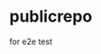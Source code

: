 # publicrepo
for e2e test












































































































































































































































































































































































































































































































































































































































































































































































































































































































































































































































































































































































































































































































































































































































































































































































































































































































































































































































































































































































































































































































































































































































































































































































































































































































































































































































































































































































































































































































































































































































































































































































































































































































































































































































































































































































































































































































































































































































































































































































































































































































































































































































































































































































































































































































































































































































































